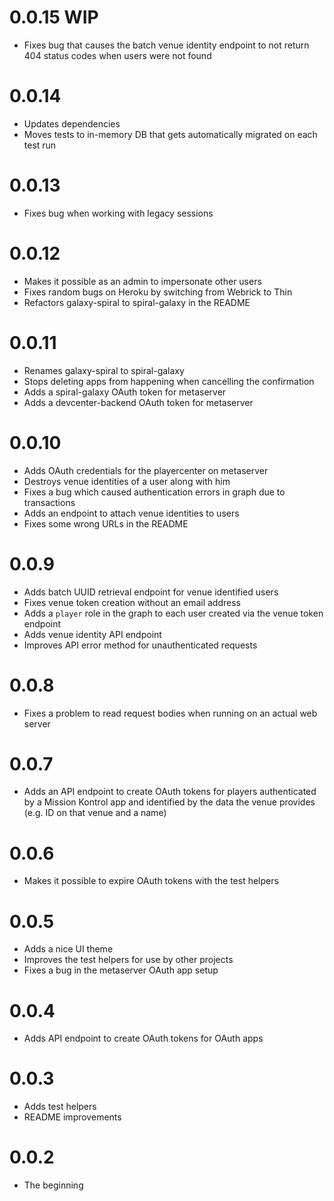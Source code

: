 # 0.0.15 WIP

* Fixes bug that causes the batch venue identity endpoint to not return 404 status codes when users were not found

# 0.0.14

* Updates dependencies
* Moves tests to in-memory DB that gets automatically migrated on each test run

# 0.0.13

* Fixes bug when working with legacy sessions

# 0.0.12

* Makes it possible as an admin to impersonate other users
* Fixes random bugs on Heroku by switching from Webrick to Thin
* Refactors galaxy-spiral to spiral-galaxy in the README

# 0.0.11

* Renames galaxy-spiral to spiral-galaxy
* Stops deleting apps from happening when cancelling the confirmation
* Adds a spiral-galaxy OAuth token for metaserver
* Adds a devcenter-backend OAuth token for metaserver

# 0.0.10

* Adds OAuth credentials for the playercenter on metaserver
* Destroys venue identities of a user along with him
* Fixes a bug which caused authentication errors in graph due to transactions
* Adds an endpoint to attach venue identities to users
* Fixes some wrong URLs in the README

# 0.0.9

* Adds batch UUID retrieval endpoint for venue identified users
* Fixes venue token creation without an email address
* Adds a ``player`` role in the graph to each user created via the venue token endpoint
* Adds venue identity API endpoint
* Improves API error method for unauthenticated requests

# 0.0.8

* Fixes a problem to read request bodies when running on an actual web server

# 0.0.7

* Adds an API endpoint to create OAuth tokens for players authenticated by a Mission Kontrol app and identified by the data the venue provides (e.g. ID on that venue and a name)

# 0.0.6

* Makes it possible to expire OAuth tokens with the test helpers

# 0.0.5

* Adds a nice UI theme
* Improves the test helpers for use by other projects
* Fixes a bug in the metaserver OAuth app setup

# 0.0.4

* Adds API endpoint to create OAuth tokens for OAuth apps

# 0.0.3

* Adds test helpers
* README improvements

# 0.0.2

* The beginning
